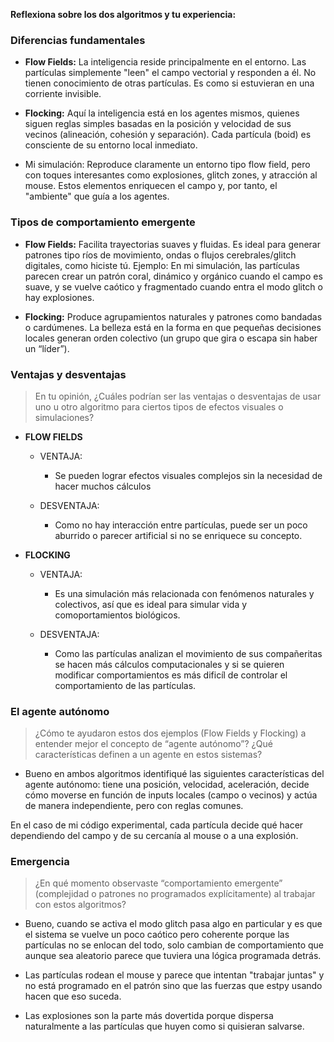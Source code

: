 **Reflexiona sobre los dos algoritmos y tu experiencia:**

### Diferencias fundamentales

* **Flow Fields:** La inteligencia reside principalmente en el entorno. Las partículas simplemente "leen" el campo vectorial y responden a él. No tienen conocimiento de otras partículas. Es como si estuvieran en una corriente invisible.

* **Flocking:** Aquí la inteligencia está en los agentes mismos, quienes siguen reglas simples basadas en la posición y velocidad de sus vecinos (alineación, cohesión y separación). Cada partícula (boid) es consciente de su entorno local inmediato.

* Mi simulación: Reproduce claramente un entorno tipo flow field, pero con toques interesantes como explosiones, glitch zones, y atracción al mouse. Estos elementos enriquecen el campo y, por tanto, el "ambiente" que guía a los agentes.


### Tipos de comportamiento emergente

* **Flow Fields:** Facilita trayectorias suaves y fluidas. Es ideal para generar patrones tipo ríos de movimiento, ondas o flujos cerebrales/glitch digitales, como hiciste tú.
Ejemplo: En mi simulación, las partículas parecen crear un patrón coral, dinámico y orgánico cuando el campo es suave, y se vuelve caótico y fragmentado cuando entra el modo glitch o hay explosiones.

* **Flocking:** Produce agrupamientos naturales y patrones como bandadas o cardúmenes. La belleza está en la forma en que pequeñas decisiones locales generan orden colectivo (un grupo que gira o escapa sin haber un “líder”).


### Ventajas y desventajas

> En tu opinión, ¿Cuáles podrían ser las ventajas o desventajas de usar uno u otro algoritmo para ciertos tipos de efectos visuales o simulaciones?

* **FLOW FIELDS**

  * VENTAJA:
    
    * Se pueden lograr efectos visuales complejos sin la necesidad de hacer muchos cálculos
      
  * DESVENTAJA:
    
    * Como no hay interacción entre partículas, puede ser un poco aburrido o parecer artificial si no se enriquece su concepto.

* **FLOCKING**

  * VENTAJA:
    
    * Es una simulación más relacionada con fenómenos naturales y colectivos, así que es ideal para simular vida y comoportamientos biológicos.
      
  * DESVENTAJA:
    
    * Como las partículas analizan el movimiento de sus compañeritas se hacen más cálculos computacionales y si se quieren modificar comportamientos es más dificíl de controlar el comportamiento de las partículas.

### El agente autónomo

> ¿Cómo te ayudaron estos dos ejemplos (Flow Fields y Flocking) a entender mejor el concepto de “agente autónomo”? ¿Qué características definen a un agente en estos sistemas?

* Bueno en ambos algoritmos identifiqué las siguientes características del agente autónomo: tiene una posición, velocidad, aceleración, decide cómo moverse en función de inputs locales (campo o vecinos) y actúa de manera independiente, pero con reglas comunes.

En el caso de mi código experimental, cada partícula decide qué hacer dependiendo del campo y de su cercanía al mouse o a una explosión. 

### Emergencia

> ¿En qué momento observaste “comportamiento emergente” (complejidad o patrones no programados explícitamente) al trabajar con estos algoritmos?

* Bueno, cuando se activa el modo glitch pasa algo en particular y es que el sistema se vuelve un poco caótico pero coherente porque las partículas no se enlocan del todo, solo cambian de comportamiento que aunque sea aleatorio parece que tuviera una lógica programada detrás.

* Las partículas rodean el mouse y parece que intentan "trabajar juntas" y no está programado en el patrón sino que las fuerzas que estpy usando hacen que eso suceda.

* Las explosiones son la parte más dovertida porque dispersa naturalmente a las partículas que huyen como si quisieran salvarse.
  
